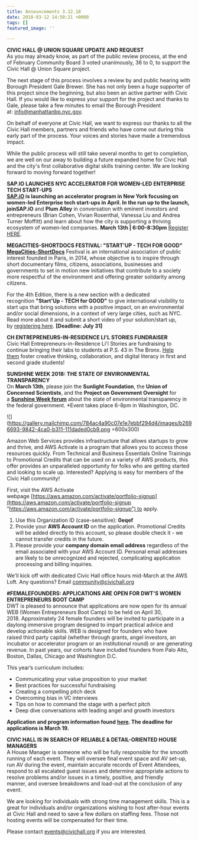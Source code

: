 ```yaml
---
title: Announcements 3.12.18
date: 2018-03-12 14:50:21 +0000
tags: []
featured_image: ''

---
```

**CIVIC HALL @ UNION SQUARE UPDATE AND REQUEST**  
As you may already know, as part of the public review process, at the end of February Community Board 3 voted unanimously, 36 to 0, to support the Civic Hall @ Union Square project.    
  
The next stage of this process involves a review by and public hearing with Borough President Gale Brewer. She has not only been a huge supporter of this project since the beginning, but also been an active partner with Civic Hall. If you would like to express your support for the project and thanks to Gale, please take a few minutes to email the Borough President at: [info@manhattanbp.nyc.gov](mailto:info@manhattanbp.nyc.gov).  
  
On behalf of everyone at Civic Hall, we want to express our thanks to all the Civic Hall members, partners and friends who have come out during this early part of the process. Your voices and stories have made a tremendous impact.  
  
While the public process will still take several months to get to completion, we are well on our away to building a future expanded home for Civic Hall and the city's first collaborative digital skills training center. We are looking forward to moving forward together!  
  
**SAP.IO LAUNCHES NYC ACCELERATOR FOR WOMEN-LED ENTERPRISE TECH START-UPS  
**[**SAP.iO**](http://sap.io/) is launching an accelerator program in New York focusing on women-led Enterprise tech start-ups in April. In the run up to the launch, join**SAP.iO** and **Plum Alley** in conversation with eminent investors and entrepreneurs (Brian Cohen, Vivian Rosenthal, Vanessa Liu and Andrea Turner Moffitt) and learn about how the city is supporting a thriving ecosystem of women-led companies. **March 13th | 6:00-8:30pm** [Register HERE](https://splashthat.com/sites/view/sapioinconversation.splashthat.com).  
  
**MEGACITIES-SHORTDOCS FESTIVAL: "START'UP - TECH FOR GOOD"**  
[**MegaCities-ShortDocs**](http://megacities-shortdocs.org/) Festival is an international association of public interest founded in Paris, in 2014, whose objective is to inspire through short documentary films, citizens, associations, businesses and governments to set in motion new initiatives that contribute to a society more respectful of the environment and offering greater solidarity among citizens.

For the 4th Edition, there is a new section with a dedicated recognition **"Start'Up - TECH for GOOD"** to give international visibility to start ups that bring solutions with a positive impact, on an environmental and/or social dimensions, in a context of very large cities, such as NYC. Read more about it and submit a short video of your solution/start up, by [registering here](http://megacities-shortdocs.org/docmaker-form/ "then, till end of July to submit the video"). **\[Deadline: July 31\]**  
  
**CH ENTREPRENEURS-IN-RESIDENCE LI'L STORIES FUNDRAISER**  
Civic Hall Entrepreneurs-in-Residence Li'l Stories are fundraising to continue bringing their labs to students at P.S. 43 in The Bronx. [Help them](http://bit.ly/lilstorieslabs_campaign) foster creative thinking, collaboration, and digital literacy in first and second grade students!  
  
**SUNSHINE WEEK 2018: THE STATE OF ENVIRONMENTAL TRANSPARENCY**  
On **March 13th**, please join the **Sunlight Foundation**, the **Union of Concerned Scientists**, and the **Project on Government Oversight** for a [**Sunshine Week forum**](https://www.eventbrite.com/e/sunshine-week-2018-the-state-of-environmental-transparency-tickets-43452663085) about the state of environmental transparency in the federal government. \*Event takes place 6-8pm in Washington, DC. 

![](https://gallery.mailchimp.com/784ac4a90c07e1e7ebbf294d4/images/b2696693-9842-4ca0-b311-111daded0cb9.png =600x300)

Amazon Web Services provides infrastructure that allows startups to grow and thrive, and AWS Activate is a program that allows you to access those resources quickly. From Technical and Business Essentials Online Trainings to Promotional Credits that can be used on a variety of AWS products, this offer provides an unparalleled opportunity for folks who are getting started and looking to scale up. Interested? Applying is easy for members of the Civic Hall community!  
  
First, visit the AWS Activate webpage [https://aws.amazon.com/activate/portfolio-signup](https://aws.amazon.com/activate/portfolio-signup "https://aws.amazon.com/activate/portfolio-signup") to apply.

1. Use this Organization ID (case-sensitive): **0eqef**
2. Provide your **AWS Account ID** on the application. Promotional Credits will be added directly to this account, so please double check it - we cannot transfer credits in the future.
3. Please provide your **company domain email address** regardless of the email associated with your AWS Account ID. Personal email addresses are likely to be unrecognized and rejected, complicating application processing and billing inquiries.

We'll kick off with dedicated Civic Hall office hours mid-March at the AWS Loft. Any questions? Email [community@civichall.org](mailto:community@civichall.org)  
  
**#FEMALEFOUNDERS: APPLICATIONS ARE OPEN FOR DWT'S WOMEN ENTREPRENEURS BOOT CAMP**  
DWT is pleased to announce that applications are now open for its annual WEB (Women Entrepreneurs Boot Camp) to be held on April 30, 2018. Approximately 24 female founders will be invited to participate in a daylong immersive program designed to impart practical advice and develop actionable skills. WEB is designed for founders who have raised third party capital (whether through grants, angel investors, an incubator or accelerator program or an institutional round) or are generating revenue. In past years, our cohorts have included founders from Palo Alto, Boston, Dallas, Chicago and Washington D.C. 

This year’s curriculum includes:

* Communicating your value proposition to your market
* Best practices for successful fundraising
* Creating a compelling pitch deck
* Overcoming bias in VC interviews
* Tips on how to command the stage with a perfect pitch
* Deep dive conversations with leading angel and growth investors

**Application and program information found** [**here**](http://www.cvent.com/events/2018-women-entrepreneurs-boot-camp/event-summary-7d7ca98eedd44b5db1ca5ca2570cca19.aspx?p=22)**. The deadline for applications is March 19.**   
  
**CIVIC HALL IS IN SEARCH OF RELIABLE & DETAIL-ORIENTED HOUSE MANAGERS**  
A House Manager is someone who will be fully responsible for the smooth running of each event. They will oversee final event space and AV set-up, run AV during the event, maintain accurate records of Event Attendees, respond to all escalated guest issues and determine appropriate actions to resolve problems and/or issues in a timely, positive, and friendly  
manner, and oversee breakdowns and load-out at the conclusion of any event.  
  
We are looking for individuals with strong time management skills. This is a great for individuals and/or organizations wishing to host after-hour events at Civic Hall and need to save a few dollars on staffing fees. Those not hosting events will be compensated for their time.  
  
Please contact [events@civichall.org](mailto:events@civichall.org) if you are interested.
